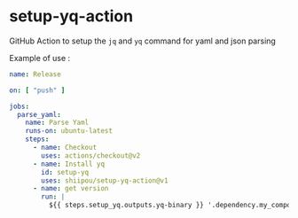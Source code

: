 # setup-yq-action
GitHub Action to setup the `jq` and `yq` command for yaml and json parsing


Example of use :
```yaml
name: Release

on: [ "push" ]

jobs:
  parse_yaml:
    name: Parse Yaml
    runs-on: ubuntu-latest
    steps:
      - name: Checkout
        uses: actions/checkout@v2
      - name: Install yq
        id: setup-yq
        uses: shiipou/setup-yq-action@v1
      - name: get version
        run: |
          ${{ steps.setup_yq.outputs.yq-binary }} '.dependency.my_component.git.ref' pubspec.yaml
```
